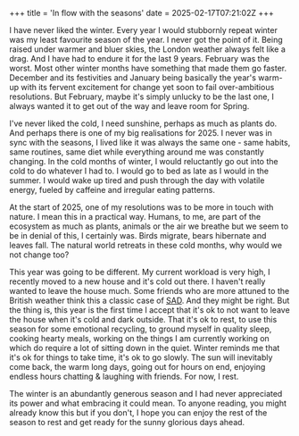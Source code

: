 +++
title = 'In flow with the seasons'
date = 2025-02-17T07:21:02Z
+++

I have never liked the winter. Every year I would stubbornly repeat winter was
my least favourite season of the year. I never got the point of it. Being raised
under warmer and bluer skies, the London weather always felt like a drag. And I
have had to endure it for the last 9 years. February was the worst. Most other
winter months have something that made them go faster. December and its
festivities and January being basically the year's warm-up with its fervent
excitement for change yet soon to fail over-ambitious resolutions. But February,
maybe it's simply unlucky to be the last one, I always wanted it to get out of
the way and leave room for Spring.

I've never liked the cold, I need sunshine, perhaps as much as plants do. And perhaps there is one of my big realisations
for 2025. I never was in sync with the seasons, I lived like it was always the
same one - same habits, same routines, same diet while everything around me was
constantly changing. In the cold months of winter, I would reluctantly go out
into the cold to do whatever I had to. I would go to bed as late as I would in
the summer. I would wake up tired and push through the day with volatile energy,
fueled by caffeine and irregular eating patterns.

At the start of 2025, one of my
resolutions was to be more in touch with nature. I mean this in a practical way.
Humans, to me, are part of the ecosystem as much as plants, animals or the air
we breathe but we seem to be in denial of this, I certainly was. Birds migrate,
bears hibernate and leaves fall. The natural world retreats in these cold
months, why would we not change too?

This year was going to be different. My
current workload is very high, I recently moved to a new house and it's cold out
there. I haven't really wanted to leave the house much. Some friends who are
more attuned to the British weather think this a classic case of
[SAD](https://en.wikipedia.org/wiki/Seasonal_affective_disorder). And they might
be right. But the thing is, this year is the first time I accept that it's ok to
not want to leave the house when it's cold and dark outside. That it's ok to
rest, to use this season for some emotional recycling, to ground myself in
quality sleep, cooking hearty meals, working on the things I am currently
working on which do require a lot of sitting down in the quiet.
Winter reminds me that it's ok for things to take time, it's ok to go slowly. The sun will
inevitably come back, the warm long days, going out for hours on end, enjoying
endless hours chatting & laughing with friends. For now, I rest.

The winter is
an abundantly generous season and I had never appreciated its power and what
embracing it could mean. To anyone reading, you might already know this but if
you don't, I hope you can enjoy the rest of the season to rest and get ready for
the sunny glorious days ahead.

